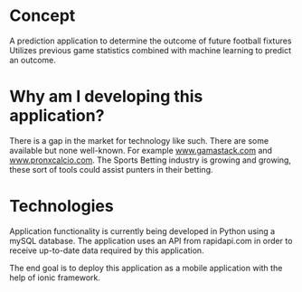 <h1>Concept</h1>

A prediction application to determine the outcome of future football fixtures
Utilizes previous game statistics combined with machine learning to predict an outcome.


<h1>Why am I developing this application?</h1>

There is a gap in the market for technology like such. There are some available but none well-known. For example www.gamastack.com and www.pronxcalcio.com.
The Sports Betting industry is growing and growing, these sort of tools could assist punters in their betting. 


<h1>Technologies</h1>

Application functionality is currently being developed in Python using a mySQL database.
The application uses an API from rapidapi.com in order to receive up-to-date data required by this application.

The end goal is to deploy this application as a mobile application with the help of ionic framework.
